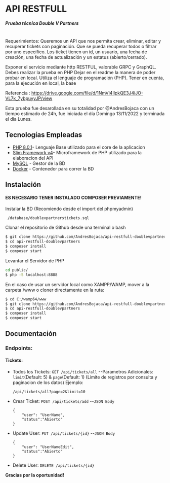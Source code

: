 # API RESTFULL 
##### Prueba técnica Double V Partners
#
Requerimientos: 
Queremos un API que nos permita crear, eliminar, editar y recuperar tickets con paginación. Que se pueda recuperar todos o filtrar por uno específico. Los ticket tienen un id, un usuario, una fecha de creación, una fecha de actualización y un estatus (abierto/cerrado).

Exponer el servicio mediante http RESTFUL, valorable GRPC y GraphQL.
Debes realizar la prueba en PHP
Dejar en el readme la manera de poder probar en local. Utiliza el lenguaje de
programación (PHP). Tener en cuenta, para la ejecución en local, la base

Referencia : https://drive.google.com/file/d/1NmVi4IlpkQE3J4iJO-VL7k_7ybpuyyJP/view

Esta prueba fue desarollada en su totalidad por @AndresBojaca con un tiempo estimado de 24h, fue iniciada el día Domingo
13/11/2022 y terminada el dia Lunes.

## Tecnologías Empleadas
- [PHP 8.0.1](https://www.php.net/manual/es/intro-whatis.php)- Lenguaje Base utilizado para el core de la aplicacion
- [Slim Framework v4](http://dev.slimframework.com/)- Microframework de PHP utilizado para la elaboracion del API 
- [MySQL](https://www.mysql.com/) - Gestor de la BD
- [Docker](https://www.docker.com/) - Contenedor para correr la BD

## Instalación

#### ES NECESARIO TENER INSTALADO COMPOSER PREVIAMENTE!

Instalar la BD (Recomiendo desde el import del phpmyadmin)
```
 /database/doublevpartnerstickets.sql
```


Clonar el repositorio de Github desde una terminal o bash

```sh
$ git clone https://github.com/AndresBojaca/api-restfull-doublevpartners.git
$ cd api-restfull-doublevpartners
$ composer install
$ composer start
```

Levantar el Servidor de PHP

```sh
cd public/
$ php -S localhost:8888
```

En el caso de usar un servidor local como XAMPP/WAMP, mover a la carpeta /www o cloner directamente en la ruta:
```sh
$ cd C:/wamp64/www
$ git clone https://github.com/AndresBojaca/api-restfull-doublevpartners.git
$ cd api-restfull-doublevpartners
$ composer install
$ composer start
```



## Documentación
### Endpoints: 

#### Tickets:

- Todos los Tickets: `GET /api/tickets/all`
--Parametros Adicionales: 
`limit`(Default: 5) & `page`(Default: 1) (Limite de registros por consulta y paginacion de los datos)
    Ejemplo:
    ```
    /api/tickets/all?page=2&limit=10
    ```

- Crear Ticket: `POST /api/tickets/add`
--`JSON Body` 
    ```
    {
        "user": "UserName",
        "status":"Abierto"
    }
    ```
- Update User: `PUT /api/tickets/{id}`
     --`JSON Body` 
    ```
    {
        "user": "UserNameEdit",
        "status":"Abierto"
    }
- Delete User: `DELETE /api/tickets/{id}`


**Gracias por la oportunidad!**
